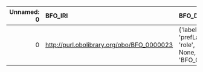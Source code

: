 |   Unnamed: 0 | BFO_IRI                                    | BFO_DESC                                                                        | ChEBI_IRI                                  | ChEBI_DESC        |
|-------------:|:-------------------------------------------|:--------------------------------------------------------------------------------|:-------------------------------------------|:------------------|
|            0 | http://purl.obolibrary.org/obo/BFO_0000023 | {'label': 'role', 'prefLabel': 'role', 'altLabel': None, 'name': 'BFO_0000023'} | http://purl.obolibrary.org/obo/CHEBI_50906 | {'label': 'role'} |